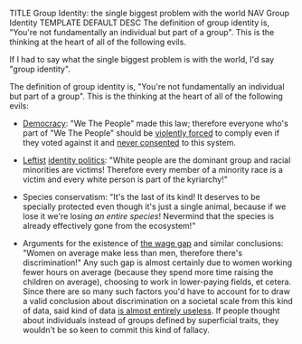 TITLE Group Identity: the single biggest problem with the world
NAV Group Identity
TEMPLATE DEFAULT
DESC The definition of group identity is, "You're not fundamentally an individual but part of a group". This is the thinking at the heart of all of the following evils.

If I had to say what the single biggest problem is with the world, I'd say "group identity".

The definition of group identity is, "You're not fundamentally an individual but part of a group". This is the thinking at the heart of all of the following evils:

* [Democracy](democracy_nihilism): "We The People" made this law; therefore everyone who's part of "We The People" should be [violently forced](enforcement) to comply even if they voted against it and [never consented](anarchism) to this system.

* [Leftist](/argument/left_right) [identity politics](/protagonism/bigotry): "White people are the dominant group and racial minorities are victims! Therefore every member of a minority race is a victim and every white person is part of the kyriarchy!"

* Species conservatism: "It's the last of its kind! It deserves to be specially protected even though it's just a single animal, because if we lose it we're losing *an entire species*! Nevermind that the species is already effectively gone from the ecosystem!"

* Arguments for the existence of [the wage gap](/argument/leftist_economics) and similar conclusions: "Women on average make less than men, therefore there's discrimination!" Any such gap is almost certainly due to women working fewer hours on average (because they spend more time raising the children on average), choosing to work in lower-paying fields, et cetera. Since there are so many such factors you'd have to account for to draw a valid conclusion about discrimination on a societal scale from this kind of data, said kind of data [is almost entirely useless](/argument/statistics). If people thought about individuals instead of groups defined by superficial traits, they wouldn't be so keen to commit this kind of fallacy.
